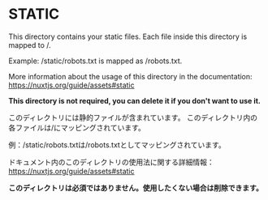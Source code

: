 # STATIC

This directory contains your static files.
Each file inside this directory is mapped to /.

Example: /static/robots.txt is mapped as /robots.txt.

More information about the usage of this directory in the documentation:
https://nuxtjs.org/guide/assets#static

**This directory is not required, you can delete it if you don't want to use it.**

このディレクトリには静的ファイルが含まれています。
このディレクトリ内の各ファイルは/にマッピングされています。

例：/static/robots.txtは/robots.txtとしてマッピングされています。

ドキュメント内のこのディレクトリの使用法に関する詳細情報：
https://nuxtjs.org/guide/assets#static

**このディレクトリは必須ではありません。使用したくない場合は削除できます。**
